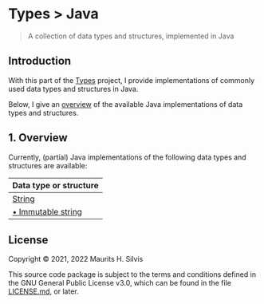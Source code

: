 # Types > Java

> A collection of data types and structures, implemented in Java

## Introduction

With this part of the [Types](https://github.com/mauritssilvis/types) project, I provide implementations of commonly used data types and structures in Java.

Below, I give an [overview](#1-overview) of the available Java implementations of data types and structures.

## 1. Overview

Currently, (partial) Java implementations of the following data types and structures are available:

| Data type or structure                                                 |  
|------------------------------------------------------------------------|
| [String](src/main/java/nl/mauritssilvis/types/java/string)             |
| [• Immutable string](src/main/java/nl/mauritssilvis/types/java/string) |

## License

Copyright © 2021, 2022 Maurits H. Silvis

This source code package is subject to the terms and conditions defined in the GNU General Public License v3.0, which can be found in the file [LICENSE.md](../LICENSE.md), or later.
